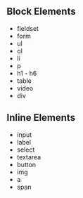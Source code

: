 ## Block Elements
* fieldset
* form
* ul
* ol
* li
* p
* h1 - h6
* table
* video
* div

## Inline Elements
* input
* label
* select
* textarea
* button
* img
* a
* span